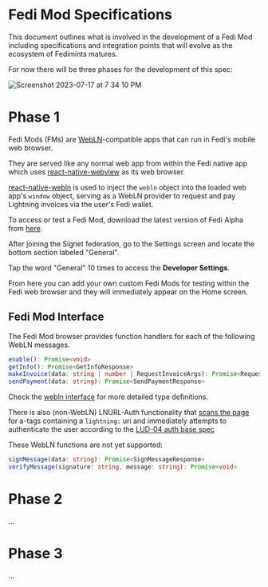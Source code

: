 # Fedi Mod Specifications

This document outlines what is involved in the development of a Fedi Mod including specifications and integration points that will evolve as the ecosystem of Fedimints matures.

For now there will be three phases for the development of this spec:

![Screenshot 2023-07-17 at 7 34 10 PM](https://github.com/setlife-network/fedi-mods/assets/4914611/a08515a3-0172-46dc-afb8-c68c4f662839)

# Phase 1

Fedi Mods (FMs) are [WebLN](https://www.webln.dev/)-compatible apps that can run in Fedi's mobile web browser.

They are served like any normal web app from within the Fedi native app which uses [react-native-webview](https://github.com/react-native-webview/react-native-webview) as its web browser.

[react-native-webln](https://github.com/fedibtc/react-native-webln) is used to inject the `webln` object into the loaded web app's `window` object, serving as a WebLN provider to request and pay Lightning invoices via the user's Fedi wallet.

To access or test a Fedi Mod, download the latest version of Fedi Alpha from [here](https://www.fedi.xyz/builders).

After joining the Signet federation, go to the Settings screen and locate the bottom section labeled "General".

Tap the word "General" 10 times to access the **Developer Settings**.

From here you can add your own custom Fedi Mods for testing within the Fedi web browser and they will immediately appear on the Home screen.

## Fedi Mod Interface

The Fedi Mod browser provides function handlers for each of the following WebLN messages.

```typescript
enable(): Promise<void>
getInfo(): Promise<GetInfoResponse>
makeInvoice(data: string | number | RequestInvoiceArgs): Promise<RequestInvoiceResponse>
sendPayment(data: string): Promise<SendPaymentResponse>
```

Check the [webln interface](https://github.com/joule-labs/webln/blob/master/src/provider.ts) for more detailed type definitions.

There is also (non-WebLN) LNURL-Auth functionality that [scans the page](https://github.com/fedibtc/react-native-webln/blob/master/lib/inject-txt.ts#L75) for a-tags containing a `lightning:` uri and immediately attempts to authenticate the user according to the [LUD-04 auth base spec](https://github.com/lnurl/luds/blob/luds/04.md)

These WebLN functions are not yet supported:

```typescript
signMessage(data: string): Promise<SignMessageResponse>
verifyMessage(signature: string, message: string): Promise<void>
```

# Phase 2

...

# Phase 3

...
